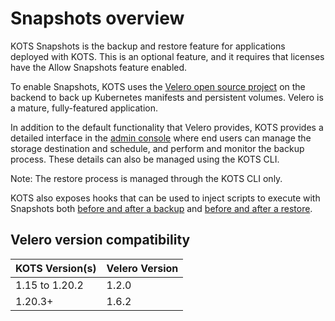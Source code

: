# Snapshots overview

KOTS Snapshots is the backup and restore feature for applications deployed with KOTS. This is an optional feature, and it requires that licenses have the Allow Snapshots feature enabled.

To enable Snapshots, KOTS uses the [Velero open source project](https://velero.io/) on the backend to back up Kubernetes manifests and persistent volumes. Velero is a mature, fully-featured application.

In addition to the default functionality that Velero provides, KOTS provides a detailed interface in the [admin console](/kotsadm/snapshots/overview) where end users can manage the storage destination and schedule, and perform and monitor the backup process. These details can also be managed using the KOTS CLI.

Note: The restore process is managed through the KOTS CLI only.

KOTS also exposes hooks that can be used to inject scripts to execute with Snapshots both [before and after a backup](/vendor/snapshots/configuring-backup) and [before and after a restore](/kotsadm/snapshots/restore).

## Velero version compatibility

| KOTS Version(s) | Velero Version |
|------|-------------|
| 1.15 to 1.20.2 | 1.2.0 |
| 1.20.3+ | 1.6.2 |
